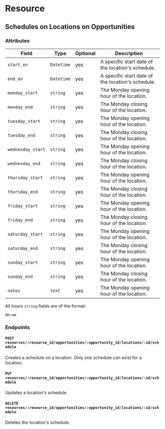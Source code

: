# Resource

## Schedules on Locations on Opportunities

### Attributes

Field             | Type         | Optional | Description    
------------------|--------------|----------|---------------------------------
`start_on`        | `Datetime`   | yes      | A specific start date of the location's schedule.
`end_on`          | `Datetime`   | yes      | A specific start date of the location's schedule.
`monday_start`    | `string`     | yes      | The Monday opening hour of the location.
`monday_end`      | `string`     | yes      | The Monday closing hour of the location.
`tuesday_start`   | `string`     | yes      | The Monday opening hour of the location.
`tuesday_end`     | `string`     | yes      | The Monday closing hour of the location.
`wednesday_start` | `string`     | yes      | The Monday opening hour of the location.
`wednesday_end`   | `string`     | yes      | The Monday closing hour of the location.
`thursday_start`  | `string`     | yes      | The Monday opening hour of the location.
`thursday_end`    | `string`     | yes      | The Monday closing hour of the location.
`friday_start`    | `string`     | yes      | The Monday opening hour of the location.
`friday_end`      | `string`     | yes      | The Monday closing hour of the location.
`saturday_start`  | `string`     | yes      | The Monday opening hour of the location.
`saturday_end`    | `string`     | yes      | The Monday closing hour of the location.
`sunday_start`    | `string`     | yes      | The Monday opening hour of the location.
`sunday_end`      | `string`     | yes      | The Monday closing hour of the location.
`notes`           | `text`       | yes      | The Monday opening hour of the location.

All hours `string` fields are of the format:

    HH:mm

### Endpoints

#### `POST resources/:resource_id/opportunities/:opportunity_id/locations/:id/schedule`

Creates a schedule on a location. Only one schedule can exist for a location.

#### `PUT resources/:resource_id/opportunities/:opportunity_id/locations/:id/schedule`

Updates a location's schedule.

#### `DELETE resources/:resource_id/opportunities/:opportunity_id/locations/:id/schedule`

Deletes the location's schedule.
